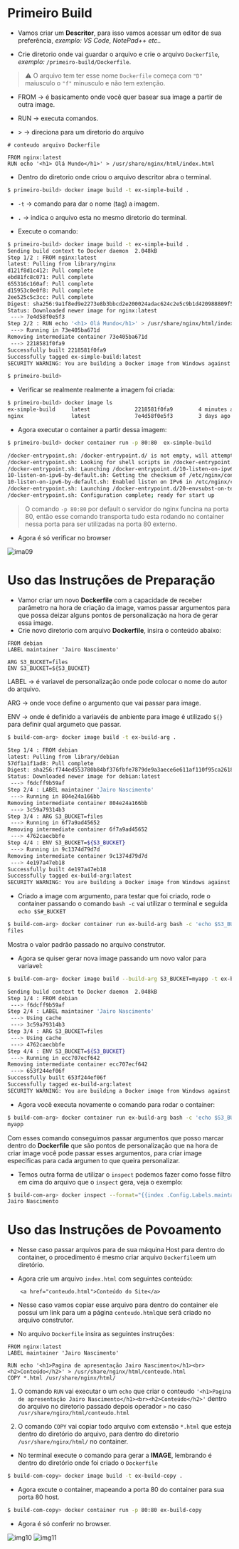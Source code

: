# Primeiro **Build**

* Vamos criar um **Descritor**, para isso vamos acessar um editor de sua preferência, *exemplo:* *VS Code*, *NotePad++* *etc..*

* Crie diretorio onde vai guardar o arquivo e crie o arquivo `Dockerfile`, *exemplo:* `/primeiro-build/Dockerfile`.

> ⚠️ O arquivo tem ter esse nome `Dockerfile` começa com `"D"` maiusculo o `"f"` minusculo e não tem extenção.


* FROM &rarr; é basicamento onde você quer basear sua image a partir de outra image.

* RUN &rarr; executa comandos.
* \> &rarr; direciona para um diretorio do arquivo

```text
# conteudo arquivo Dockerfile

FROM nginx:latest
RUN echo '<h1> Olá Mundo</h1>' > /usr/share/nginx/html/index.html

```

* Dentro do diretorio onde criou o arquivo descritor abra o terminal.

```bash
$ primeiro-build> docker image build -t ex-simple-build .
```
* `-t`  &rarr; comando para dar o nome (tag) a imagem.

* **`.`**  &rarr; indica o arquivo esta no mesmo diretorio do terminal.

* Execute o comando: 
```bash
$ primeiro-build> docker image build -t ex-simple-build .
Sending build context to Docker daemon  2.048kB
Step 1/2 : FROM nginx:latest
latest: Pulling from library/nginx
d121f8d1c412: Pull complete
ebd81fc8c071: Pull complete
655316c160af: Pull complete
d15953c0e0f8: Pull complete
2ee525c5c3cc: Pull complete
Digest: sha256:9a1f8ed9e2273e8b3bbcd2e200024adac624c2e5c9b1d420988809f5c0c41a5e
Status: Downloaded newer image for nginx:latest
 ---> 7e4d58f0e5f3
Step 2/2 : RUN echo '<h1> Olá Mundo</h1>' > /usr/share/nginx/html/index.html
 ---> Running in 73e405ba671d
Removing intermediate container 73e405ba671d
 ---> 2218581f0fa9
Successfully built 2218581f0fa9
Successfully tagged ex-simple-build:latest
SECURITY WARNING: You are building a Docker image from Windows against a non-Windows Docker host. All files and directories added to build context will have '-rwxr-xr-x' permissions. It is recommended to double check and reset permissions for sensitive files and directories.

$ primeiro-build>
```

* Verificar se realmente realmente a imagem foi criada:

```bash
$ primeiro-build> docker image ls
ex-simple-build     latest              2218581f0fa9        4 minutes ago       133MB
nginx               latest              7e4d58f0e5f3        3 days ago          133MB

```

* Agora executar o container a partir dessa imagem:

```bash
$ primeiro-build> docker container run -p 80:80  ex-simple-build

/docker-entrypoint.sh: /docker-entrypoint.d/ is not empty, will attempt to perform configuration
/docker-entrypoint.sh: Looking for shell scripts in /docker-entrypoint.d/
/docker-entrypoint.sh: Launching /docker-entrypoint.d/10-listen-on-ipv6-by-default.sh
10-listen-on-ipv6-by-default.sh: Getting the checksum of /etc/nginx/conf.d/default.conf
10-listen-on-ipv6-by-default.sh: Enabled listen on IPv6 in /etc/nginx/conf.d/default.conf
/docker-entrypoint.sh: Launching /docker-entrypoint.d/20-envsubst-on-templates.sh
/docker-entrypoint.sh: Configuration complete; ready for start up
```

> O comando `-p 80:80` por default o servidor do nginx funcina na porta 80, então esse comando transporta tudo esta rodando no container nessa porta para ser utilizadas na porta 80 externo.

* Agora é só verificar no browser

![ima09](img/img09.PNG)

# Uso das Instruções de Preparação

* Vamor criar um novo **Dockerfile** com a capacidade de receber parâmetro na hora de criação da image, vamos passar argumentos para que possa deizar alguns pontos de personalização na hora de gerar essa image.
* Crie novo diretorio com arquivo **Dockerfile**, insira o conteúdo abaixo:

```Text
FROM debian
LABEL maintainer 'Jairo Nascimento'

ARG S3_BUCKET=files
ENV S3_BUCKET=${S3_BUCKET}
```
LABEL &rarr; é variavel de personalização onde pode colocar o nome do autor do arquivo.

ARG &rarr; onde voce define o argumento que vai passar para image.

ENV &rarr; onde é definido a variavéis de anbiente para image é utilizado `${}` para definir qual argumeto que passar.

```bash
$ build-com-arg> docker image build -t ex-build-arg .

Step 1/4 : FROM debian
latest: Pulling from library/debian
57df1a1f1ad8: Pull complete
Digest: sha256:f744ed553780b84bf376fbfe7879de9a3aece6e611af110f95ca26188cf85cb6
Status: Downloaded newer image for debian:latest
 ---> f6dcff9b59af
Step 2/4 : LABEL maintainer 'Jairo Nascimento'
 ---> Running in 804e24a166bb
Removing intermediate container 804e24a166bb
 ---> 3c59a79314b3
Step 3/4 : ARG S3_BUCKET=files
 ---> Running in 6f7a9ad45652
Removing intermediate container 6f7a9ad45652
 ---> 4762caecbbfe
Step 4/4 : ENV S3_BUCKET=${S3_BUCKET}
 ---> Running in 9c1374d79d7d
Removing intermediate container 9c1374d79d7d
 ---> 4e197a47eb18
Successfully built 4e197a47eb18
Successfully tagged ex-build-arg:latest
SECURITY WARNING: You are building a Docker image from Windows against a non-Windows Docker host. All files and directories added to build context will have '-rwxr-xr-x' permissions. It is recommended to double check and reset permissions for sensitive files and directories.
```
* Criado a image com argumento, para testar que foi criado, rode o container passando o comando `bash -c` vai utilizar o terminal e seguida `echo $S#_BUCKET`

```bash
$ build-com-arg> docker container run ex-build-arg bash -c 'echo $S3_BUCKET'
files
```
Mostra o valor padrão passado no arquivo construtor.

* Agora se quiser gerar nova image passando um novo valor para variavel:

```bash
$ build-com-arg> docker image build --build-arg S3_BUCKET=myapp -t ex-build-arg .

Sending build context to Docker daemon  2.048kB
Step 1/4 : FROM debian
 ---> f6dcff9b59af
Step 2/4 : LABEL maintainer 'Jairo Nascimento'
 ---> Using cache
 ---> 3c59a79314b3
Step 3/4 : ARG S3_BUCKET=files
 ---> Using cache
 ---> 4762caecbbfe
Step 4/4 : ENV S3_BUCKET=${S3_BUCKET}
 ---> Running in ecc707ecf642
Removing intermediate container ecc707ecf642
 ---> 653f244ef06f
Successfully built 653f244ef06f
Successfully tagged ex-build-arg:latest
SECURITY WARNING: You are building a Docker image from Windows against a non-Windows Docker host. All files and directories added to build context will have '-rwxr-xr-x' permissions. It is recommended to double check and reset permissions for sensitive files and directories.
```

* Agora você executa novamente o comando para rodar o container:
```bash
$ build-com-arg> docker container run ex-build-arg bash -c 'echo $S3_BUCKET'
myapp
```
Com esses comando conseguimos passar argumentos que posso marcar dentro do **Dockerfile** 
que são pontos de personalização que na hora de criar image você pode passar esses argumentos, para criar image especificas para cada argumen to que queira personalizar.

* Temos outra forma de utilizar o `inspect` podemos fazer como fosse filtro em cima do arquivo que o `inspect` gera, veja o exemplo:

```bash
$ build-com-arg> docker inspect --format="{{index .Config.Labels.maintainer}}" ex-build-arg
Jairo Nascimento
```

# Uso das Instruções de Povoamento

* Nesse caso passar arquivos para de sua máquina Host para dentro do container, o procedimento é mesmo criar arquivo `Dockerfile`em um diretório.

* Agora crie um arquivo `index.html` com seguintes conteúdo:

```text
    <a href="conteudo.html">Conteúdo do Site</a>
```

* Nesse caso vamos copiar esse arquivo para dentro do container ele possui um link para um a página `conteudo.html`que será criado no arquivo construtor.

* No arquivo `Dockerfile` insira as seguintes instruções:

```text
FROM nginx:latest
LABEL maintainer 'Jairo Nascimento'

RUN echo '<h1>Pagina de apresentação Jairo Nascimento</h1><br><h2>Conteúdo</h2>' > /usr/share/nginx/html/conteudo.html
COPY *.html /usr/share/nginx/html/
```

1. O comando `RUN` vai executar o um `echo` que criar o conteudo `'<h1>Pagina de apresentação Jairo Nascimento</h1><br><h2>Conteúdo</h2>'` dentro do arquivo no diretorio passado depois operador `>` no caso `/usr/share/nginx/html/conteudo.html`

2. O comando `COPY` vai copiar todo arquivo com extensão `*.html` que esteja dentro do diretório do arquivo, para dentro do diretorio `/usr/share/nginx/html/` no container.

* No terminal execute o comando para gerar a **IMAGE**, lembrando é dentro do diretório onde foi criado o `Dockerfile`

```bash
$ build-com-copy> docker image build -t ex-build-copy .
```

* Agora excute o container, mapeando a porta 80 do container para sua porta 80 host.

```bash
$ build-com-copy> docker container run -p 80:80 ex-build-copy
```

* Agora é só conferir no browser.

![img10](img/img10.png) ![img11](img/img11.png)


